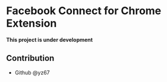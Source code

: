 
# Facebook Connect for Chrome Extension

**This project is under development**


## Contribution

- Github @yz67
